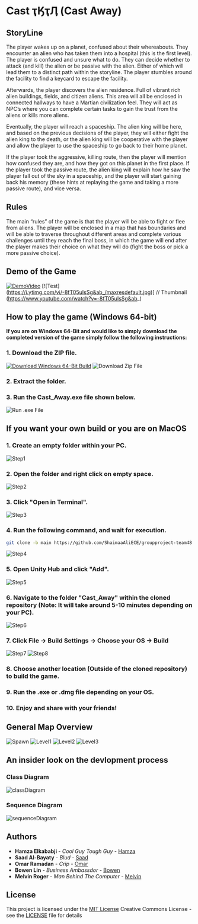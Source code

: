 # Cast ҭӃҭӅ (Cast Away)


## StoryLine

The player wakes up on a planet, confused about their whereabouts. They encounter an alien who has taken them into a hospital (this is the first level). The player is confused and unsure what to do. They can decide whether to attack (and kill) the alien or be passive with the alien. Either of which will lead them to a distinct path within the storyline. The player stumbles around the facility to find a keycard to escape the facility.

Afterwards, the player discovers the alien residence. Full of vibrant rich alien buildings, fields, and citizen aliens. This area will all be enclosed in connected hallways to have a Martian civilization feel. They will act as NPC’s where you can complete certain tasks to gain the trust from the aliens or kills more aliens.

Eventually, the player will reach a spaceship. The alien king will be here, and based on the previous decisions of the player, they will either fight the alien king to the death, or the alien king will be cooperative with the player and allow the player to use the spaceship to go back to their home planet.

If the player took the aggressive, killing route, then the player will mention how confused they are, and how they got on this planet in the first place. If the player took the passive route, the alien king will explain how he saw the player fall out of the sky in a spaceship, and the player will start gaining back his memory (these hints at replaying the game and taking a more passive route), and vice versa.


## Rules

The main “rules” of the game is that the player will be able to fight or flee from aliens. The player will be enclosed in a map that has boundaries and will be able to traverse throughout different areas and complete various challenges until they reach the final boss, in which the game will end after the player makes their choice on what they will do (fight the boss or pick a more passive choice).


## Demo of the Game

[![DemoVideo](https://img.youtube.com/vi/-8fT05uIsSg&ab_/maxresdefault.jpg)](https://www.youtube.com/watch?v=-8fT05uIsSg&ab_)
[![Test]
(https://i.ytimg.com/vi/-8fT05uIsSg&ab_/maxresdefault.jpg)] // Thumbnail
(https://www.youtube.com/watch?v=-8fT05uIsSg&ab_)

## How to play the game (Windows 64-bit)

**If you are on Windows 64-Bit and would like to simply download the completed version of the game simply follow the following instructions:**

### 1. Download the ZIP file.
[![Download Windows 64-Bit Build](https://custom-icon-badges.demolab.com/badge/-Download-blue?style=for-the-badge&logo=download&logoColor=white "Download Windows 64-Bit Build")](ReadMeAssets/Cast_Away_WindowsOS.zip)
![Download Zip File](ReadMeAssets/Instructions/downloadZipFile.png)


### 2. Extract the folder.
### 3. Run the Cast_Away.exe file shown below.
![Run .exe File](ReadMeAssets/Instructions/exeFileRun.png)



## If you want your own build or you are on MacOS

### 1. Create an empty folder within your PC.

![Step1](ReadMeAssets/Instructions/Step1.png)

### 2. Open the folder and right click on empty space.

![Step2](ReadMeAssets/Instructions/Step2.png)

### 3. Click "Open in Terminal".

![Step3](ReadMeAssets/Instructions/Step3.png)

### 4. Run the following command, and wait for execution.

```bash
git clone -b main https://github.com/ShaimaaAliECE/groupproject-team48.git .
```

![Step4](ReadMeAssets/Instructions/Step4.png)

### 5. Open Unity Hub and click "Add".

![Step5](ReadMeAssets/Instructions/Step5.png)

### 6. Navigate to the folder "Cast_Away" within the cloned repository (Note: It will take around **5-10 minutes** depending on your PC).

![Step6](ReadMeAssets/Instructions/Step6.png)

### 7. Click File -> Build Settings -> Choose your OS -> Build

![Step7](ReadMeAssets/Instructions/Step7.png)
![Step8](ReadMeAssets/Instructions/Step8.png)

### 8. Choose another location (Outside of the cloned repository) to build the game.

### 9. Run the .exe or .dmg file depending on your OS.

### 10. Enjoy and share with your friends!


## General Map Overview

![Spawn](ReadMeAssets/Center.png)
![Level1](ReadMeAssets/CyanMap.png)
![Level2](ReadMeAssets/GreenMap.png)
![Level3](ReadMeAssets/RedMap.png)


## An insider look on the devlopment process

### Class Diagram
![classDiagram](ReadMeAssets/Shaimaa_Warriors_UML_Diagram.drawio.png)

### Sequence Diagram
![sequenceDiagram](ReadMeAssets/Shaimaa_Warriors_Sequence_Diagram.drawio.png)


## Authors

- **Hamza Elkababji** - _Cool Guy Tough Guy_ -
  [Hamza](https://github.com/HamzaKababji)
- **Saad Al-Bayaty** - _Blud_ -
  [Saad](https://github.com/UWOSaadBayaty)
- **Omar Ramadan** - _Crip_ -
  [Omar](https://github.com/Omar1Ramadan)
- **Bowen Lin** - _Business Ambassdor_ -
  [Bowen](https://github.com/bowenlin1101)
- **Melvin Roger** - _Man Behind The Computer_ -
  [Melvin](https://github.com/mroger58)


## License

This project is licensed under the [MIT License](LICENSE.md)
Creative Commons License - see the [LICENSE](LICENSE.md) file for
details
